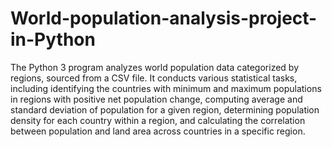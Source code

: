 # World-population-analysis-project-in-Python
 The Python 3 program analyzes world population data categorized by regions, sourced from a CSV file. It conducts various statistical tasks, including identifying the countries with minimum and maximum populations in regions with positive net population change, computing average and standard deviation of population for a given region, determining population density for each country within a region, and calculating the correlation between population and land area across countries in a specific region.
